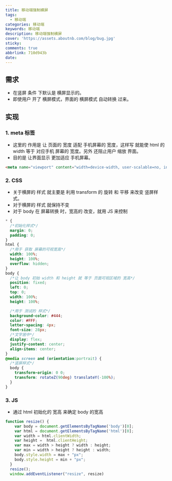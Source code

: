 ```yaml
---
title: 移动端强制横屏
tags:
  - 移动端
categories: 移动端
keywords: 移动端
description: 移动端强制横屏
cover: 'https://assets.aboutnb.com/blog/bug.jpg'
sticky: 
comments: true
abbrlink: 710d943b
date:
---
```



## 需求
- 在竖屏 条件 下默认是 横屏显示的。
- 即使用户 开了 横屏模式，界面的 横屏模式 自动转换 过来。
## 实现
### 1. meta 标签
- 这里的 作用是 让 页面的 宽度 适配 手机屏幕的 宽度，这样写 就能使 html 的 width 等于 对应手机 屏幕的 宽度。另外 还阻止用户 缩放 界面。
- 目的是 让界面显示 更加适应 手机屏幕。
```html
<meta name="viewport" content="width=device-width, user-scalable=no, initial-scale=1.0, maximum-scale=1.0, minimum-scale=1.0">
```
### 2. CSS
- 关于横屏的 样式 就主要是 利用 transform 的 旋转 和 平移 来改变 竖屏样式。
- 对于横屏的 样式 就保持不变 
- 对于 body 在 屏幕转换 时，宽高的 改变，就用 JS 来控制
```css
* {
  /*初始化样式*/
  margin: 0;
  padding: 0;
}
html {
  /*用于 获取 屏幕的可视宽高*/
  width: 100%;
  height: 100%;
  overflow: hidden;
}
body {
  /*让 body 初始 width 和 height 就 等于 页面可视区域的 宽高*/
  position: fixed;
  left: 0;
  top: 0;
  width: 100%;
  height: 100%;

  /*用于 测试的 样式*/
  background-color: #444;
  color: #FFF;
  letter-spacing: 4px;
  font-size: 28px;
  /*文字居中*/
  display: flex;
  justify-content: center;
  align-items: center;
}
@media screen and (orientation:portrait) {
  /*竖屏样式*/
  body {
    transform-origin: 0 0;
    transform: rotateZ(90deg) translateY(-100%);
  }
}
```
### 3. JS
- 通过 html 初始化的 宽高 来确定 body 的宽高

```js
function resize() {
    var body = document.getElementsByTagName('body')[0];
    var html = document.getElementsByTagName('html')[0];
    var width = html.clientWidth;
    var height =  html.clientHeight;
    var max = width > height ? width : height;
    var min = width > height ? height : width;
    body.style.width = max + "px";
    body.style.height = min + "px";
  }
  resize();
  window.addEventListener("resize", resize)
```
